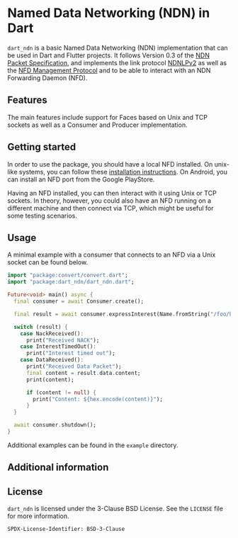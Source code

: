 # Named Data Networking (NDN) in Dart

`dart_ndn` is a basic Named Data Networking (NDN) implementation that can be
used in Dart and Flutter projects.
It follows Version 0.3 of the [NDN Packet Specification], and implements the
link protocol [NDNLPv2] as well as the [NFD Management Protocol] and to be able
to interact with an NDN Forwarding Daemon (NFD).

[NDN Packet Specification]: https://docs.named-data.net/NDN-packet-spec/0.3/
[NDNLPv2]: https://redmine.named-data.net/projects/nfd/wiki/NDNLPv2
[NFD Management Protocol]: https://redmine.named-data.net/projects/nfd/wiki/Management

## Features

The main features include support for Faces based on Unix and TCP sockets
as well as a Consumer and Producer implementation.

## Getting started

In order to use the package, you should have a local NFD installed.
On unix-like systems, you can follow these [installation instructions].
On Android, you can install an NFD port from the Google PlayStore.
<!-- TODO: What about iOS? -->

[installation instructions]: https://docs.named-data.net/NFD/current/INSTALL.html
[Google PlayStore]: https://play.google.com/store/apps/details?id=net.named_data.nfd

Having an NFD installed, you can then interact with it using Unix or TCP
sockets.
In theory, however, you could also have an NFD running on a different machine
and then connect via TCP, which might be useful for some testing scenarios.

## Usage

A minimal example with a consumer that connects to an NFD via a Unix socket can
be found below.

```dart
import "package:convert/convert.dart";
import "package:dart_ndn/dart_ndn.dart";

Future<void> main() async {
  final consumer = await Consumer.create();

  final result = await consumer.expressInterest(Name.fromString("/foo/bar"));

  switch (result) {
    case NackReceived():
      print("Received NACK");
    case InterestTimedOut():
      print("Interest timed out");
    case DataReceived():
      print("Received Data Packet");
      final content = result.data.content;
      print(content);

      if (content != null) {
        print("Content: ${hex.encode(content)}");
      }
  }

  await consumer.shutdown();
}
```

Additional examples can be found in the `example` directory.

## Additional information

<!-- TODO: Tell users more about the package: where to find more information, how to
contribute to the package, how to file issues, what response they can expect
from the package authors, and more. -->

## License

`dart_ndn` is licensed under the 3-Clause BSD License.
See the `LICENSE` file for more information.

    SPDX-License-Identifier: BSD-3-Clause
